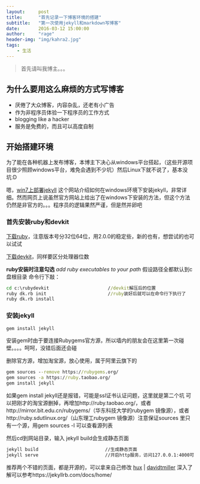 ```yaml
---
layout:     post
title:      "首先记录一下博客环境的搭建"
subtitle:   "第一次使用jekyll和markdown写博客"
date:       2016-03-12 15:00:00
author:     "rage"
header-img: "img/kahra2.jpg"
tags:
    - 生活
---
```


> 首先请叫我博主。。。

## 为什么要用这么麻烦的方式写博客

* 厌倦了大众博客，内容杂乱，还老有小广告
* 作为非程序员体验一下程序员的工作方式
* blogging like a hacker
* 服务是免费的，而且可以高度自制


## 开始搭建环境

为了能在各种机器上发布博客，本博主下决心从windows平台搭起，（这些开源项目很少照顾windows平台，难免会遇到不少坑）然后Linux下就不说了，基本没坑:D

嗯，[win7上部署jekyll](http://jekyll-windows.juthilo.com/)
这个网站介绍如何在windows环境下安装jekyll，非常详细。然而网页上说虽然官方网站上给出了在windows下安装的方法，但这个方法仍然是非官方的。。。程序员的逻辑果然严谨，但是然并卵吧

### 首先安装ruby和devkit

[下载ruby](http://rubyinstaller.org/downloads/)，注意版本号分32位64位，用2.0.0的稳定些，新的也有，想尝试的也可以试试

[下载devkit](http://rubyinstaller.org/downloads/)，同样要区分处理器位数

**ruby安装时注意勾选**  *add ruby executables to your path*
假设路径全都默认到c盘根目录
命令行下敲：

```cmd
cd c:\rubydevkit                      //devkit解压后的位置
ruby dk.rb init                       //ruby装好后就可以在命令行下执行了
ruby dk.rb install                    
```

### 安装jekyll

```cmd
gem install jekyll
```
安装gem时由于要连接Rubygems官方源，所以墙内的朋友会在这里第一次碰壁。。。。呵呵，没错后面还会碰

删除官方源，增加淘宝源，放心使用，属于阿里云旗下的

```cmd
gem sources --remove https://rubygems.org/
gem sources -a https://ruby.taobao.org/
gem install jekyll
```
如果gem install jekyll还是报错，可能是ssl证书认证问题，这里就是第二个坑
可以把刚才的淘宝源删掉，再增加http://ruby.taobao.org/，或者http://mirror.bit.edu.cn/rubygems/（华东科技大学的rubygem 镜像源），或者http://ruby.sdutlinux.org/（山东理工rubygem 镜像源）注意保证sources 里只有一个源，用gem sources -l 可以查看源列表

然后cd到网站目录，输入 jekyll build会生成静态页面

```cmd
jekyll build                         //生成静态页面
jekyll serve                         //开启http服务，访问127.0.0.1:4000可以预览你的页面
```
推荐两个不错的页面，都是开源的，可以拿来自己修改
[hux](https://github.com/Huxpro/huxpro.github.io) | [davidtmiller](https://github.com/davidtmiller/davidtmiller-website)
深入了解可以参考https://jekyllrb.com/docs/home/

